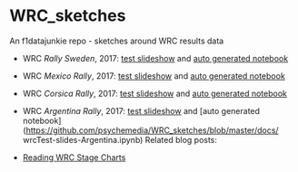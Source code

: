 # WRC_sketches
An f1datajunkie repo - sketches around WRC results data

- WRC *Rally Sweden*, 2017: [test slideshow](wrcTest-slides_sweden_2017.slides.html) and [auto generated notebook](https://github.com/psychemedia/WRC_sketches/blob/master/docs/wrcTest-slides_sweden_2017.ipynb)

- WRC *Mexico Rally*, 2017: [test slideshow](wrcTest-slides-mexico_2017.slides.html) and [auto generated notebook](https://github.com/psychemedia/WRC_sketches/blob/master/docs/wrcTest-slides-mexico_2017.ipynb)

- WRC *Corsica Rally*, 2017: [test slideshow](wrcTest-slides-corsica_2017.slides.html) and [auto generated notebook](https://github.com/psychemedia/WRC_sketches/blob/master/docs/wrcTest-slides-corsica_2017.ipynb)

- WRC *Argentina Rally*, 2017: [test slideshow](wrcTest-slides-Argentina.slides.html) and [auto generated notebook](https://github.com/psychemedia/WRC_sketches/blob/master/docs/ wrcTest-slides-Argentina.ipynb)
Related blog posts:

- [Reading WRC Stage Charts](http://www.f1datajunkie.com/2017/03/reading-wrc-stage-charts.html)

